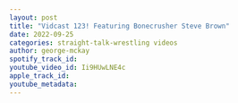 ```yaml
---
layout: post
title: "Vidcast 123! Featuring Bonecrusher Steve Brown"
date: 2022-09-25
categories: straight-talk-wrestling videos
author: george-mckay
spotify_track_id: 
youtube_video_id: Ii9HUwLNE4c
apple_track_id: 
youtube_metadata: 
---
```

